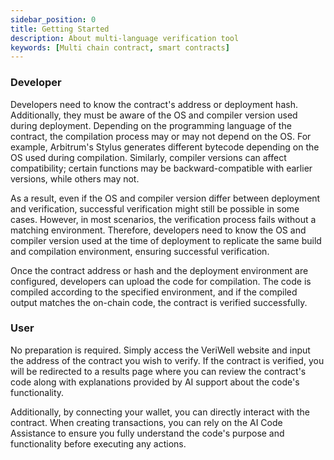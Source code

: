 ```yaml
---
sidebar_position: 0
title: Getting Started
description: About multi-language verification tool
keywords: [Multi chain contract, smart contracts]
---
```


### Developer

Developers need to know the contract's address or deployment hash. Additionally, they must be aware of the OS and compiler version used during deployment. Depending on the programming language of the contract, the compilation process may or may not depend on the OS. For example, Arbitrum's Stylus generates different bytecode depending on the OS used during compilation. Similarly, compiler versions can affect compatibility; certain functions may be backward-compatible with earlier versions, while others may not.

As a result, even if the OS and compiler version differ between deployment and verification, successful verification might still be possible in some cases. However, in most scenarios, the verification process fails without a matching environment. Therefore, developers need to know the OS and compiler version used at the time of deployment to replicate the same build and compilation environment, ensuring successful verification.

Once the contract address or hash and the deployment environment are configured, developers can upload the code for compilation. The code is compiled according to the specified environment, and if the compiled output matches the on-chain code, the contract is verified successfully.

### User

No preparation is required. Simply access the VeriWell website and input the address of the contract you wish to verify. If the contract is verified, you will be redirected to a results page where you can review the contract's code along with explanations provided by AI support about the code's functionality.

Additionally, by connecting your wallet, you can directly interact with the contract. When creating transactions, you can rely on the AI Code Assistance to ensure you fully understand the code's purpose and functionality before executing any actions.

<!-- ## Connect to WELLDONE Code

**WELLDONE Code** is the official Remix IDE Plug-in. Please visit the [Remix IDE](https://remix.ethereum.org/) and follow the guide below.

**Step 1**: Click **Plugin Manager** button in the left bar.

![Plugin Manager](deploy-and-run/img/plugin-manager.png?raw=true 'Plugin Manager')

**Step 2**: Search for **CODE BY WELLDONE STUDIO** and click the `Activate` button.

![Activate Plugin](deploy-and-run/img/activate-plugin.png?raw=true 'Activate Plugin')

If the plug-in has been successfully added, you can run the **WELLDONE Code** by clicking the icon shown in the left bar.

## Select a Chain

Below is a screenshot of WELLDONE Code's main screen. Choose the chain you want to develop the contract with from the `Select a Chain` section.

If you click the `Documentation` button, go to WELLDONE Docs, and if you find a problem or have any questions while using it, click the `Make an issue` button to go to the [Github Repository](https://github.com/welldonestudio/welldonestudio.github.io) and feel free to create an issue.

<img src={require('./deploy-and-run/img/select-chain.png').default} alt='Select Chain' style={{width: '320px'}}/>

## Connect to Wallet

### Supported Wallets by Chain

Refer to the table below for the chains and their supported wallets:

| Chain    | Supported Wallets                     |
| -------- | ------------------------------------- |
| Arbitrum | **MetaMask**                          |
| Neutron  | **Keplr Wallet**, **WELLDONE Wallet** |

> **Note:** We plan to add more wallets for other chains, so keep an eye on plugin updates for the latest supported wallets.

## Connect to WELLDONE Wallet

After choosing a chain, click the `Connect to WELLDONE` button to connect to the **WELLDONE Wallet** in order to use the **WELLDONE Code**.

The error `Install WELLDONE Wallet` will appear if the **WELLDONE Wallet** is not installed, and the error `Unlock your WELLDONE Wallet OR Create Account` will apear if the **WELLDONE Wallet** is installed but the wallet is locked or no account in the chain is created.

![Connect Wallet Install Error](deploy-and-run/img/connect-wallet-notinstall.png?raw=true 'Connect Wallet Install Error')
![Connect Wallet Locked](deploy-and-run/img/connect-wallet-lock.png?raw=true 'Connect Wallet Locked')

If you haven't installed the WELLDONE Wallet yet, please follow the following [manual](https://docs.welldonestudio.io/wallet/manual/) to install and create a wallet and create an account for the selected chain.
Finally, go into the Setting tab of your wallet and activate Developer Mode.

<img src={require('./deploy-and-run/img/wallet-developer-mode.png').default} alt='Developer Mode' style={{width: '320px'}}/>

And you must click the `Refresh` button in the upper right corner of the plug-in to apply changes to your wallet. If you successfully connect to the **WELLDONE Wallet**, the name and token balance of the linked account will be displayed in the plug-in.

<img src={require('./deploy-and-run/img/connect-wallet-success.png').default} alt='Connect Wallet' style={{width: '320px'}}/>

Please refer to the next section for instructions on how to use the **WELLDONE Code** by chain.

---

#### Related

- For more information on how to use Remix IDE, see [Remix IDE Official Docs](https://remix-ide.readthedocs.io/en/latest/). -->
